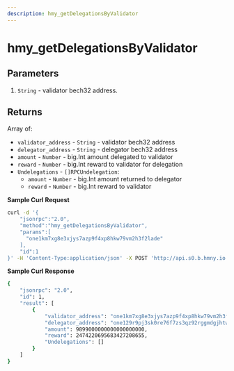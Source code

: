 ```yaml
---
description: hmy_getDelegationsByValidator
---
```


# hmy_getDelegationsByValidator

## Parameters

1. `String` - validator bech32 address.

## Returns

Array of:

* `validator_address` - `String` - validator bech32 address
* `delegator_address` - `String` - delegator bech32 address
* `amount` - `Number` - big.Int amount delegated to validator
* `reward` - `Number` - big.Int reward to validator for delegation
* `Undelegations` - `[]RPCUndelegation`:
  * `amount` - `Number` - big.Int amount returned to delegator
  * `reward` - `Number` - big.Int reward to validator

**Sample Curl Request**

```bash
curl -d '{
    "jsonrpc":"2.0",
    "method":"hmy_getDelegationsByValidator",
    "params":[
      "one1km7xg8e3xjys7azp9f4xp8hkw79vm2h3f2lade"
    ],
    "id":1
}' -H 'Content-Type:application/json' -X POST 'http://api.s0.b.hmny.io'
```

**Sample Curl Response**

```bash
{
    "jsonrpc": "2.0",
    "id": 1,
    "result": [
        {
            "validator_address": "one1km7xg8e3xjys7azp9f4xp8hkw79vm2h3f2lade",
            "delegator_address": "one129r9pj3sk0re76f7zs3qz92rggmdgjhtwge62k",
            "amount": 9899000000000000000000,
            "reward": 2474220695683427208655,
            "Undelegations": []
        }
    ]
}
```
